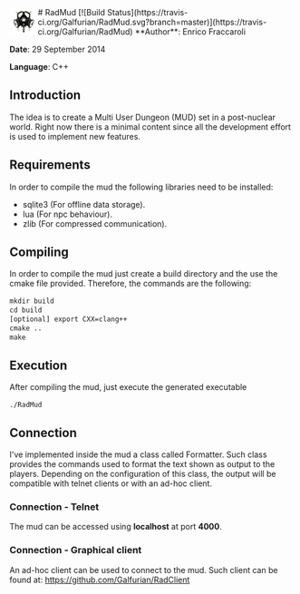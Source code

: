 <a href="#">
 <img src="https://github.com/Galfurian/RadMud/blob/master/doc/logo.png" align="left" />
</a>
# RadMud [![Build Status](https://travis-ci.org/Galfurian/RadMud.svg?branch=master)](https://travis-ci.org/Galfurian/RadMud)
**Author**: Enrico Fraccaroli

**Date**: 29 September 2014

**Language**: C++

## Introduction
The idea is to create a Multi User Dungeon (MUD) set in a post-nuclear world.
Right now there is a minimal content since all the development effort is used to implement new features.

## Requirements
In order to compile the mud the following libraries need to be installed:
 - sqlite3 (For offline data storage).
 - lua (For npc behaviour).
 - zlib (For compressed communication).

## Compiling
In order to compile the mud just create a build directory and the use the cmake file provided.
Therefore, the commands are the following:
```
mkdir build
cd build
[optional] export CXX=clang++
cmake ..
make
```

## Execution
After compiling the mud, just execute the generated executable
```
./RadMud
```

## Connection
I've implemented inside the mud a class called Formatter. Such class provides the commands used to format the text shown as output to the players. Depending on the configuration of this class, the output will be compatible with telnet clients or with an ad-hoc client.

### Connection - Telnet
The mud can be accessed using **localhost** at port **4000**.

### Connection - Graphical client
An ad-hoc client can be used to connect to the mud. Such client can be found at: https://github.com/Galfurian/RadClient
